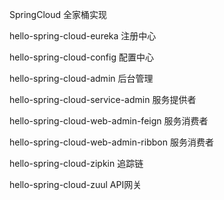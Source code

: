 SpringCloud 全家桶实现

hello-spring-cloud-eureka 注册中心

hello-spring-cloud-config 配置中心

hello-spring-cloud-admin  后台管理

hello-spring-cloud-service-admin 服务提供者

hello-spring-cloud-web-admin-feign  服务消费者

hello-spring-cloud-web-admin-ribbon 服务消费者

hello-spring-cloud-zipkin 追踪链

hello-spring-cloud-zuul API网关

